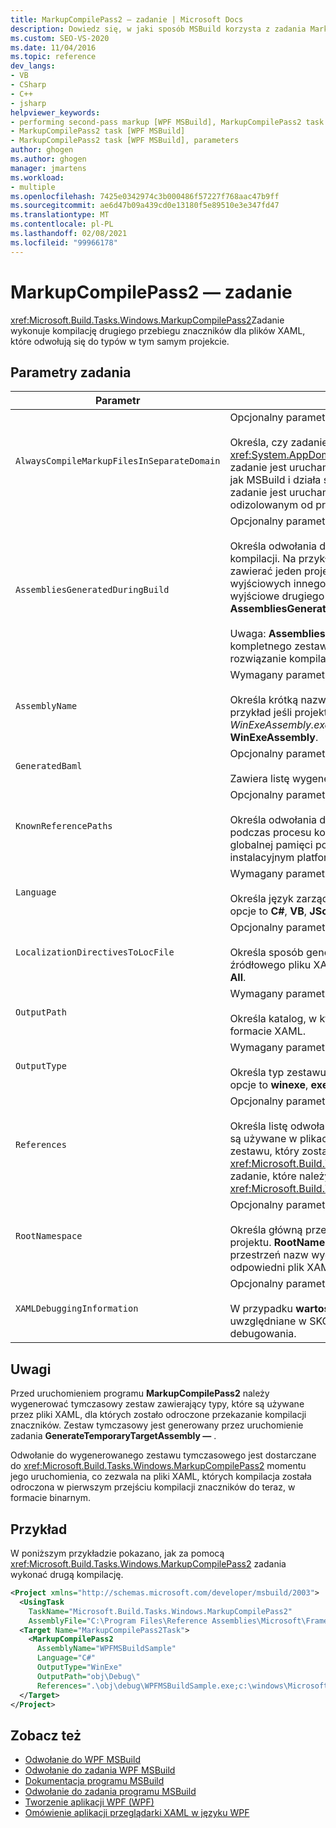```yaml
---
title: MarkupCompilePass2 — zadanie | Microsoft Docs
description: Dowiedz się, w jaki sposób MSBuild korzysta z zadania MarkupCompilePass2, aby wykonać kompilację na drugim poziomie znaczników dla plików XAML, które odwołują się do typów w tym samym projekcie.
ms.custom: SEO-VS-2020
ms.date: 11/04/2016
ms.topic: reference
dev_langs:
- VB
- CSharp
- C++
- jsharp
helpviewer_keywords:
- performing second-pass markup [WPF MSBuild], MarkupCompilePass2 task
- MarkupCompilePass2 task [WPF MSBuild]
- MarkupCompilePass2 task [WPF MSBuild], parameters
author: ghogen
ms.author: ghogen
manager: jmartens
ms.workload:
- multiple
ms.openlocfilehash: 7425e0342974c3b000486f57227f768aac47b9ff
ms.sourcegitcommit: ae6d47b09a439cd0e13180f5e89510e3e347fd47
ms.translationtype: MT
ms.contentlocale: pl-PL
ms.lasthandoff: 02/08/2021
ms.locfileid: "99966178"
---
```

# <a name="markupcompilepass2-task"></a>MarkupCompilePass2 — zadanie

<xref:Microsoft.Build.Tasks.Windows.MarkupCompilePass2>Zadanie wykonuje kompilację drugiego przebiegu znaczników dla plików XAML, które odwołują się do typów w tym samym projekcie.

## <a name="task-parameters"></a>Parametry zadania

| Parametr | Opis |
| - | - |
| `AlwaysCompileMarkupFilesInSeparateDomain` | Opcjonalny parametr **logiczny** .<br /><br /> Określa, czy zadanie ma zostać uruchomione w osobnym <xref:System.AppDomain> . Jeśli ten parametr zwraca **wartość false**, zadanie jest uruchamiane w taki sam <xref:System.AppDomain> sposób jak MSBuild i działa szybciej. Jeśli parametr zwraca **wartość true**, zadanie jest uruchamiane w drugim <xref:System.AppDomain> odizolowanym od programu MSBuild i działa wolniej. |
| `AssembliesGeneratedDuringBuild` | Opcjonalny parametr **String []** .<br /><br /> Określa odwołania do zestawów, które zmieniają się w procesie kompilacji. Na przykład rozwiązanie programu Visual Studio może zawierać jeden projekt, który odwołuje się do skompilowanych danych wyjściowych innego projektu. W takim przypadku skompilowane dane wyjściowe drugiego projektu można dodać do **AssembliesGeneratedDuringBuild**.<br /><br /> Uwaga: **AssembliesGeneratedDuringBuild** musi zawierać odwołania do kompletnego zestawu zestawów, które są generowane przez rozwiązanie kompilacji. |
| `AssemblyName` | Wymagany parametr **ciągu** .<br /><br /> Określa krótką nazwę zestawu, który jest generowany dla projektu. Na przykład jeśli projekt generuje plik wykonywalny, którego nazwa jest *WinExeAssembly.exe*, parametr **AssemblyName** ma wartość **WinExeAssembly**. |
| `GeneratedBaml` | Opcjonalny parametr wyjściowy **ITaskItem []** .<br /><br /> Zawiera listę wygenerowanych plików w formacie binarnym XAML. |
| `KnownReferencePaths` | Opcjonalny parametr **String []** .<br /><br /> Określa odwołania do zestawów, które nigdy nie ulegają zmianie podczas procesu kompilacji. Zawiera zestawy, które znajdują się w globalnej pamięci podręcznej zestawów (GAC), w katalogu instalacyjnym platformy .NET i tak dalej. |
| `Language` | Wymagany parametr **ciągu** .<br /><br /> Określa język zarządzany obsługiwany przez kompilator. Prawidłowe opcje to **C#**, **VB**, **JScript** i **C++**. |
| `LocalizationDirectivesToLocFile` | Opcjonalny parametr **ciągu** .<br /><br /> Określa sposób generowania informacji o lokalizacji dla każdego źródłowego pliku XAML. Prawidłowe opcje to **none**, **CommentsOnly** i **All**. |
| `OutputPath` | Wymagany parametr **ciągu** .<br /><br /> Określa katalog, w którym generowane są generowane pliki binarne w formacie XAML. |
| `OutputType` | Wymagany parametr **ciągu** .<br /><br /> Określa typ zestawu, który jest generowany przez projekt. Prawidłowe opcje to **winexe**, **exe**, **Library** i **module**. |
| `References` | Opcjonalny parametr **ITaskItem []** .<br /><br /> Określa listę odwołań z plików do zestawów, które zawierają typy, które są używane w plikach XAML. Jedno odwołanie odwołuje się do zestawu, który został wygenerowany przez <xref:Microsoft.Build.Tasks.Windows.GenerateTemporaryTargetAssembly> zadanie, które należy uruchomić przed <xref:Microsoft.Build.Tasks.Windows.MarkupCompilePass2> zadaniem. |
| `RootNamespace` | Opcjonalny parametr **ciągu** .<br /><br /> Określa główną przestrzeń nazw dla klas, które znajdują się wewnątrz projektu. **RootNamespace** jest również używana jako domyślna przestrzeń nazw wygenerowanego pliku kodu zarządzanego, gdy odpowiedni plik XAML nie zawiera `x:Class` atrybutu. |
| `XAMLDebuggingInformation` | Opcjonalny parametr **logiczny** .<br /><br /> W przypadku **wartości true** informacje diagnostyczne są generowane i uwzględniane w SKOMPILOWANYM języku XAML w celu ułatwienia debugowania. |

## <a name="remarks"></a>Uwagi

Przed uruchomieniem programu **MarkupCompilePass2** należy wygenerować tymczasowy zestaw zawierający typy, które są używane przez pliki XAML, dla których zostało odroczone przekazanie kompilacji znaczników. Zestaw tymczasowy jest generowany przez uruchomienie zadania **GenerateTemporaryTargetAssembly —** .

Odwołanie do wygenerowanego zestawu tymczasowego jest dostarczane do <xref:Microsoft.Build.Tasks.Windows.MarkupCompilePass2> momentu jego uruchomienia, co zezwala na pliki XAML, których kompilacja została odroczona w pierwszym przejściu kompilacji znaczników do teraz, w formacie binarnym.

## <a name="example"></a>Przykład

W poniższym przykładzie pokazano, jak za pomocą <xref:Microsoft.Build.Tasks.Windows.MarkupCompilePass2> zadania wykonać drugą kompilację.

```xml
<Project xmlns="http://schemas.microsoft.com/developer/msbuild/2003">
  <UsingTask
    TaskName="Microsoft.Build.Tasks.Windows.MarkupCompilePass2"
    AssemblyFile="C:\Program Files\Reference Assemblies\Microsoft\Framework\v3.0\PresentationBuildTasks.dll" />
  <Target Name="MarkupCompilePass2Task">
    <MarkupCompilePass2
      AssemblyName="WPFMSBuildSample"
      Language="C#"
      OutputType="WinExe"
      OutputPath="obj\Debug\"
      References=".\obj\debug\WPFMSBuildSample.exe;c:\windows\Microsoft.net\Framework\v2.0.50727\System.dll;C:\Program Files\Reference Assemblies\Microsoft\WinFx\v3.0\PresentationCore.dll;C:\Program Files\Reference Assemblies\Microsoft\WinFx\v3.0\PresentationFramework.dll;C:\Program Files\Reference Assemblies\Microsoft\WinFx\v3.0\WindowsBase.dll" />
  </Target>
</Project>
```

## <a name="see-also"></a>Zobacz też

- [Odwołanie do WPF MSBuild](../msbuild/wpf-msbuild-reference.md)
- [Odwołanie do zadania WPF MSBuild](../msbuild/wpf-msbuild-task-reference.md)
- [Dokumentacja programu MSBuild](../msbuild/msbuild-reference.md)
- [Odwołanie do zadania programu MSBuild](../msbuild/msbuild-task-reference.md)
- [Tworzenie aplikacji WPF (WPF)](/dotnet/framework/wpf/app-development/building-a-wpf-application-wpf)
- [Omówienie aplikacji przeglądarki XAML w języku WPF](/dotnet/framework/wpf/app-development/wpf-xaml-browser-applications-overview)
